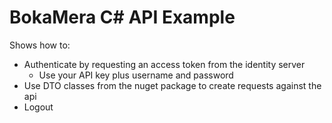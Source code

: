 # BokaMera C# API Example
Shows how to:
* Authenticate by requesting an access token from the identity server
  * Use your API key plus username and password
* Use DTO classes from the nuget package to create requests against the api
* Logout
